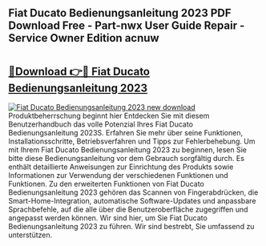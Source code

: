 ## Fiat Ducato Bedienungsanleitung 2023 PDF Download Free - Part-nwx User Guide Repair - Service Owner Edition acnuw

# <h2><a href="http://df5msq.blite.top/?on=Fiat+Ducato+Bedienungsanleitung+2023">🔗Download 👉🔴 Fiat Ducato Bedienungsanleitung 2023</a></h2>

[![Fiat Ducato Bedienungsanleitung 2023 new download](https://i.imgur.com/lujVjoI.png)](http://df5msq.blite.top/?on=Fiat+Ducato+Bedienungsanleitung+2023)
Produktbeherrschung beginnt hier Entdecken Sie mit diesem Benutzerhandbuch das volle Potenzial Ihres Fiat Ducato Bedienungsanleitung 2023S. Erfahren Sie mehr über seine Funktionen, Installationsschritte, Betriebsverfahren und Tipps zur Fehlerbehebung. Um mit Ihrem Fiat Ducato Bedienungsanleitung 2023 zu beginnen, lesen Sie bitte diese Bedienungsanleitung vor dem Gebrauch sorgfältig durch. Es enthält detaillierte Anweisungen zur Einrichtung des Produkts sowie Informationen zur Verwendung der verschiedenen Funktionen und Funktionen. Zu den erweiterten Funktionen von Fiat Ducato Bedienungsanleitung 2023 gehören das Scannen von Fingerabdrücken, die Smart-Home-Integration, automatische Software-Updates und anpassbare Sprachbefehle, auf die alle über die Benutzeroberfläche zugegriffen und angepasst werden können. Wir sind hier, um Sie Fiat Ducato Bedienungsanleitung 2023 zu führen. Wir sind bestrebt, Sie umfassend zu unterstützen.
